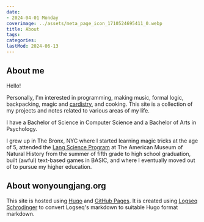 ```yaml
---
date:
- 2024-04-01 Monday
coverimage: ../assets/meta_page_icon_1710524695411_0.webp
title: About
tags:
categories:
lastMod: 2024-06-13
---
```

## About me

Hello!

Personally, I'm interested in programming, making music, formal logic, backpacking, magic and [cardistry](https://en.wikipedia.org/wiki/Cardistry), and cooking. This site is a collection of my projects and notes related to various areas of my life.

I have a Bachelor of Science in Computer Science and a Bachelor of Arts in Psychology.

I grew up in The Bronx, NYC where I started learning magic tricks at the age of 5, attended the [Lang Science Program](https://www.amnh.org/learn-teach/children-and-families/lang-science-program) at The American Museum of Natural History from the summer of fifth grade to high school graduation, built (awful) text-based games in BASIC, and where I eventually moved out of to pursue my higher education.

## About wonyoungjang.org

This site is hosted using [Hugo](https://gohugo.io/) and [GitHub Pages](https://pages.github.com/). It is created using [Logseq Schrodinger](https://github.com/sawhney17/logseq-schrodinger) to convert Logseq's markdown to suitable Hugo format markdown.
